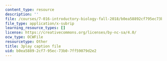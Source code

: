 ```yaml
---
content_type: resource
description: ''
file: /courses/7-016-introductory-biology-fall-2018/b0ea58892cf795ec73b07ff59079d2e2_JuwErrBz3b4.srt
file_type: application/x-subrip
learning_resource_types: []
license: https://creativecommons.org/licenses/by-nc-sa/4.0/
ocw_type: OCWFile
resourcetype: Other
title: 3play caption file
uid: b0ea5889-2cf7-95ec-73b0-7ff59079d2e2
---
```

